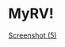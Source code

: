 # MyRV!
[Screenshot (5)](https://user-images.githubusercontent.com/102037945/223617375-9b5d598e-6d5c-4447-a867-58c65783a170.png)

